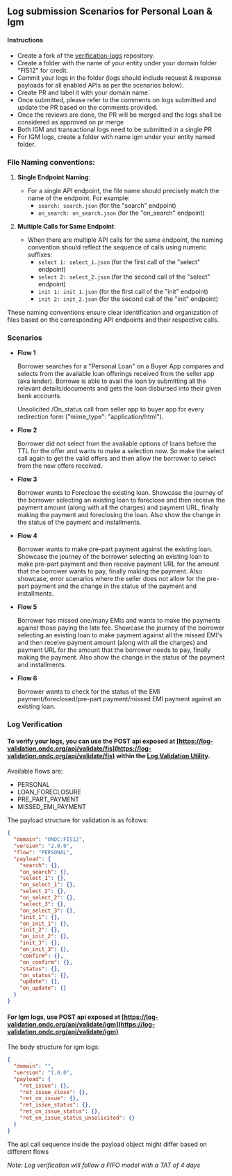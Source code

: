 ## Log submission Scenarios for Personal Loan & Igm

#### Instructions

- Create a fork of the [verification-logs](https://github.com/ONDC-Official/verification-logs) repository.
- Create a folder with the name of your entity under your domain folder "FIS12" for credit.
- Commit your logs in the folder (logs should include request & response payloads for all enabled APIs as per the scenarios below).
- Create PR and label it with your domain name.
- Once submitted, please refer to the comments on logs submitted and update the PR based on the comments provided.
- Once the reviews are done, the PR will be merged and the logs shall be considered as approved on pr merge
- Both IGM and transactional logs need to be submitted in a single PR
- For IGM logs, create a folder with name igm under your entity named folder.

### File Naming conventions:

1. **Single Endpoint Naming**:

   - For a single API endpoint, the file name should precisely match the name of the endpoint. For example:
     - `search: search.json` (for the "search" endpoint)
     - `on_search: on_search.json` (for the "on_search" endpoint)

2. **Multiple Calls for Same Endpoint**:

   - When there are multiple API calls for the same endpoint, the naming convention should reflect the sequence of calls using numeric suffixes:
     - `select 1: select_1.json` (for the first call of the "select" endpoint)
     - `select 2: select_2.json` (for the second call of the "select" endpoint)
     - `init 1: init_1.json` (for the first call of the "init" endpoint)
     - `init 2: init_2.json` (for the second call of the "init" endpoint)

These naming conventions ensure clear identification and organization of files based on the corresponding API endpoints and their respective calls.

### Scenarios

- **Flow 1**

  Borrower searches for a "Personal Loan" on a Buyer App compares and selects from the available loan offerings received from the seller app (aka lender). Borrowe is able to avail the loan by submitting all the relevant details/documents and gets the loan disbursed into their given bank accounts.

  Unsolicited /On_status call from seller app to buyer app for every redirection form ("mime_type": "application/html").

- **Flow 2**

  Borrower did not select from the available options of loans before the TTL for the offer and wants to make a selection now. So make the select call again to get the valid offers and then allow the borrower to select from the new offers received.

- **Flow 3**

  Borrower wants to Foreclose the existing loan.
  Showcase the journey of the borrower selecting an existing loan to foreclose and then receive the payment amount (along with all the charges) and payment URL, finally making the payment and foreclosing the loan. Also show the change in the status of the payment and installments.

- **Flow 4**

  Borrower wants to make pre-part payment against the existing loan.
  Showcase the journey of the borrower selecting an existing loan to make pre-part payment and then receive payment URL for the amount that the borrower wants to pay, finally making the payment.
  Also showcase, error scenarios where the seller does not allow for the pre-part payment and the change in the status of the payment and installments.

- **Flow 5**

  Borrower has missed one/many EMIs and wants to make the payments against those paying the late fee.
  Showcase the journey of the borrower selecting an existing loan to make payment against all the missed EMI's and then receive payment amount (along with all the charges) and payment URL for the amount that the borrower needs to pay, finally making the payment. Also show the change in the status of the payment and installments.

- **Flow 6**

  Borrower wants to check for the status of the EMI payment/foreclosed/pre-part payment/missed EMI payment against an existing loan.

### Log Verification

#### To verify your logs, you can use the POST api exposed at [https://log-validation.ondc.org/api/validate/fis](https://log-validation.ondc.org/api/validate/fis) within the [Log Validation Utility](https://github.com/ONDC-Official/log-validation-utility).

Available flows are:

- PERSONAL
- LOAN_FORECLOSURE
- PRE_PART_PAYMENT
- MISSED_EMI_PAYMENT

The payload structure for validation is as follows:

```json
{
  "domain": "ONDC:FIS12",
  "version": "2.0.0",
  "flow": "PERSONAL",
  "payload": {
    "search": {},
    "on_search": {},
    "select_1": {},
    "on_select_1": {},
    "select_2": {},
    "on_select_2": {},
    "select_3": {},
    "on_select_3": {},
    "init_1": {},
    "on_init_1": {},
    "init_2": {},
    "on_init_2": {},
    "init_3": {},
    "on_init_3": {},
    "confirm": {},
    "on_confirm": {},
    "status": {},
    "on_status": {},
    "update": {},
    "on_update": {}
  }
}
```


#### For Igm logs, use POST api exposed at [https://log-validation.ondc.org/api/validate/igm](https://log-validation.ondc.org/api/validate/igm)

The body structure for igm logs:

```json
{
  "domain": "",
  "version": "1.0.0",
  "payload": {
    "ret_issue": {},
    "ret_issue_close": {},
    "ret_on_issue": {},
    "ret_issue_status": {},
    "ret_on_issue_status": {},
    "ret_on_issue_status_unsolicited": {}
  }
}
```

The api call sequence inside the payload object might differ based on different flows

*Note: Log verification will follow a FIFO model with a TAT of 4 days*